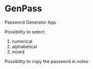# GenPass

Password Generator App

Possibility to select:
  1. numerical 
  2. alphabetical 
  3. mixed    

Possibility to copy the password in notes

